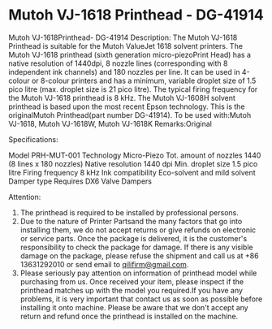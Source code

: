# Mutoh VJ-1618 Printhead - DG-41914

Mutoh VJ-1618Printhead- DG-41914
Description:
The Mutoh VJ-1618 Printhead is suitable for the Mutoh ValueJet 1618 solvent printers. The Mutoh VJ-1618 printhead (sixth generation micro-piezoPrint Head) has a native resolution of 1440dpi, 8 nozzle lines (corresponding with 8 independent ink channels) and 180 nozzles per line.
It can be used in 4-colour or 8-colour printers and has a minimum, variable droplet size of 1.5 pico litre (max. droplet size is 21 pico litre). The typical firing frequency for the Mutoh VJ-1618 printhead is 8 kHz.
The Mutoh VJ-1608H solvent printhead is based upon the most recent Epson technology. This is the originalMutoh Printhead(part number DG-41914).
To be used with:Mutoh VJ-1618, Mutoh VJ-1618W, Mutoh VJ-1618K
Remarks:Original

Specifications:

Model	PRH-MUT-001
Technology	Micro-Piezo
Tot. amount of nozzles	1440 (8 lines x 180 nozzles)
Native resolution	1440 dpi
Min. droplet size	1.5 pico litre
Firing frequency	8 kHz
Ink compatibility	Eco-solvent and mild solvent
Damper type	Requires DX6 Valve Dampers


Attention:
1. The printhead is required to be installed by professional persons.
2. Due to the nature of Printer Partsand the many factors that go into installing them, we do not accept returns or give refunds on electronic or service parts. Once the package is delivered, it is the customer's responsibility to check the package for damage. If there is any visible damage on the package, please refuse the shipment and call us at +86 13631292010 or send email to qilifirm@gmail.com.
3. Please seriously pay attention on information of printhead model while purchasing from us. Once received your item, please inspect if the printhead matches up with the model you required.If you have any problems, it is very important that contact us as soon as possible before installing it onto machine. Please be aware that we don't accept any return and refund once the printhead is installed on the machine.




